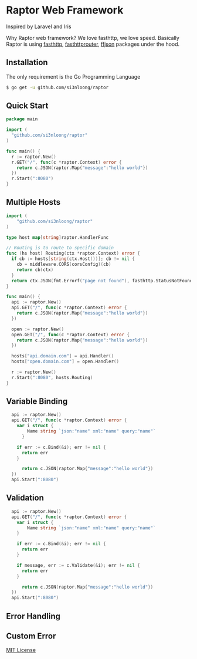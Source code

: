 # Raptor Web Framework

Inspired by Laravel and Iris

Why Raptor web framework? We love fasthttp, we love speed.
Basically Raptor is using [fasthttp](https://github.com/valyala/fasthttp), [fasthttprouter](https://github.com/buaazp/fasthttprouter), [ffjson](https://encoding/json) packages under the hood.

## Installation

The only requirement is the Go Programming Language

```bash
$ go get -u github.com/si3nloong/raptor
```

## Quick Start

```go
package main

import (
  "github.com/si3nloong/raptor"
)

func main() {
  r := raptor.New()
  r.GET("/", func(c *raptor.Context) error {
    return c.JSON(raptor.Map{"message":"hello world"})
  })
  r.Start(":8080")
}
```

## Multiple Hosts

```go
import (
    "github.com/si3nloong/raptor"
)

type host map[string]raptor.HandlerFunc

// Routing is to route to specific domain
func (hs host) Routing(ctx *raptor.Context) error {
  if cb := hosts[string(ctx.Host())]; cb != nil {
    cb = middleware.CORS(corsConfig)(cb)
    return cb(ctx)
  }
  return ctx.JSON(fmt.Errorf("page not found"), fasthttp.StatusNotFound)
}

func main() {
  api := raptor.New()
  api.GET("/", func(c *raptor.Context) error {
    return c.JSON(raptor.Map{"message":"hello world"})
  })

  open := raptor.New()
  open.GET("/", func(c *raptor.Context) error {
    return c.JSON(raptor.Map{"message":"hello world"})
  })

  hosts["api.domain.com"] = api.Handler()
  hosts["open.domain.com"] = open.Handler()

  r := raptor.New()
  r.Start(":8080", hosts.Routing)
}
```

## Variable Binding

```go
  api := raptor.New()
  api.GET("/", func(c *raptor.Context) error {
    var i struct {
	    Name string `json:"name" xml:"name" query:"name"`
	  }

    if err := c.Bind(&i); err != nil {
      return err
    }

	  return c.JSON(raptor.Map{"message":"hello world"})
  })
  api.Start(":8080")
```

## Validation

```go
  api := raptor.New()
  api.GET("/", func(c *raptor.Context) error {
    var i struct {
	    Name string `json:"name" xml:"name" query:"name"`
    }

    if err := c.Bind(&i); err != nil {
      return err
    }

    if message, err := c.Validate(&i); err != nil {
      return err
    }

	  return c.JSON(raptor.Map{"message":"hello world"})
  })
  api.Start(":8080")
```

## Error Handling

## Custom Error

[MIT License](https://github.com/si3nloong/raptor/blob/master/LICENSE)
